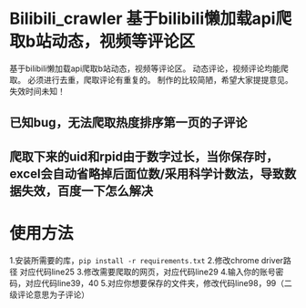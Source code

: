 # Bilibili_crawler 基于bilibili懒加载api爬取b站动态，视频等评论区
基于bilibili懒加载api爬取b站动态，视频等评论区。
动态评论，视频评论均能爬取。
必须进行去重，爬取评论有重复的。
制作的比较简陋，希望大家提提意见。
失效时间未知！
## 已知bug，无法爬取热度排序第一页的子评论
## 爬取下来的uid和rpid由于数字过长，当你保存时，excel会自动省略掉后面位数/采用科学计数法，导致数据失效，百度一下怎么解决
# 使用方法
1.安装所需要的库，`pip install -r requirements.txt`
2.修改chrome driver路径 对应代码line25
3.修改需要爬取的网页，对应代码line29
4.输入你的账号密码，对应代码line39，40
5.对应你想要保存的文件夹，修改代码line98，99（二级评论意思为子评论）
